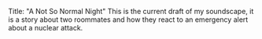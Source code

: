 Title: "A Not So Normal Night"
This is the current draft of my soundscape, it is a story about two roommates and how they react to an emergency alert about a nuclear 
attack. 
